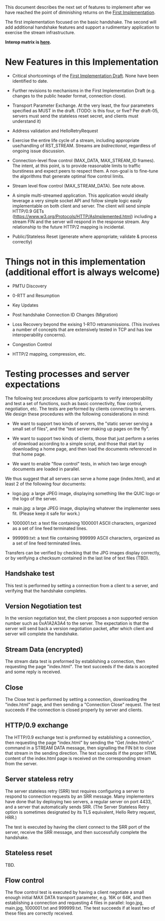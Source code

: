 This document describes the next set of features to implement after we have reached the point of diminishing returns on the [First Implementation](https://github.com/quicwg/base-drafts/wiki/First-Implementation).

The first implementation focused on the basic handshake. The second will add additional handshake features and support a rudimentary application to exercise the stream infrastructure.

**Interop matrix is [here](https://docs.google.com/spreadsheets/d/1D0tW89vOoaScs3IY9RGC0UesWGAwE6xyLk0l4JtvTVg/edit?usp=sharing).**

# New Features in this Implementation

* Critical shortcomings of the [First Implementation Draft](https://github.com/quicwg/base-drafts/wiki/First-Implementation). None have been identified to date.

* Further revisions to mechanisms in the First Implementation Draft (e.g. changes to the public header format, connection close).

* Transport Parameter Exchange. At the very least, the four parameters specified as MUST in the draft. (TODO: is this four, or five? Per draft-05, servers must send the stateless reset secret, and clients must understand it)

* Address validation and HelloRetryRequest

* Exercise the entire life cycle of a stream, including appropriate use/handling of RST_STREAM. Streams are *bidirectional*, regardless of ongoing issue discussion.

* Connection-level flow control (MAX_DATA, MAX_STREAM_ID frames). The intent, at this point, is to provide reasonable limits to traffic burstiness and expect peers to respect them. A non-goal is to fine-tune the algorithms that generate optimal flow control limits.

* Stream level flow control (MAX_STREAM_DATA). See note above.

* A simple multi-streamed application. This application would ideally leverage a very simple socket API and follow simple logic easily implementable on both client and server. The client will send simple HTTP/0.9 GETs (https://www.w3.org/Protocols/HTTP/AsImplemented.html) including a stream FIN and the server will respond in the response stream. Any relationship to the future HTTP/2 mapping is incidental.

* Public/Stateless Reset (generate where appropriate; validate & process correctly)

# Things not in this implementation (additional effort is always welcome)

* PMTU Discovery

* 0-RTT and Resumption

* Key Updates

* Post handshake Connection ID Changes (Migration)

* Loss Recovery beyond the exising 1-RTO retransmissions. (This involves a number of concepts that are extensively tested in TCP and has low interoperability concerns).

* Congestion Control

* HTTP/2 mapping, compression, etc.

# Testing processes and server expectations

The following test procedures allow participants to verify interoperability and test a set of
functions, such as basic connectivity, flow control, negotiation, etc. The tests are performed
by clients connecting to servers. We design these procedures with the following considerations
in mind:

* We want to support two kinds of servers, the "static server serving a small set of files", and the "test server making up pages on the fly".

* We want to support two kinds of clients, those that just perform a series of download according to a simple script,
and those that start by downloading a home page, and then load the documents referenced in that home page.

* We want to enable "flow control" tests, in which two large enough documents are loaded in parallel.

We thus suggest that all servers can serve a home page (index.html), and at least 2 of the following four documents:

* logo.jpg: a large JPEG image, displaying something like the QUIC logo or the logo of the server.

* main.jpg: a large JPEG image, displaying whatever the implementer sees fit. (Please keep it safe for work.)

* 1000001.txt: a text file containing 1000001 ASCII characters, organized as a set of line feed terminated lines.

* 999999.txt: a text file containing 999999 ASCII characters, organized as a set of line feed terminated lines.

Transfers can be verified by checking that the JPG images display correctly, or by verifying a checksum contained in the last line of text files (TBD).

## Handshake test

This test is performed by setting a connection from a client to a server, and verifying that the handshake completes.

## Version Negotiation test

In the version negotiation test, the client proposes a non supported version number such as 0xA1A2A3A4 to the server. The expectation is that the server will send back a version negotiation packet, after which client and server will complete the handshake. 

## Stream Data (encrypted)

The stream data test is preformed by establishing a connection, then requesting the page "index.html". The text succeeds if the data is accepted and some reply is received.

## Close

The Close test is performed by setting a connection, downloading the "index.html" page, and then sending a "Connection Close" request. The test succeeds if the connection is closed properly by server and clients.

## HTTP/0.9 exchange

The HTTP/0.9 exchange test is preformed by establishing a connection, then requesting the page "index.html" by sending the "Get /index.html\n" command in a STREAM DATA message, then signalling the FIN bit to close that stream in the sending direction. The text succeeds if the proper HTML content of the index.html page is received on the corresponding stream from the server.

## Server stateless retry

The server stateless retry (SRR) test requires configuring a server to respond to connection requests by an SRR message. Many implementers have done that by deploying two servers, a regular server on port 4433, and a server that automatically sends SRR. (The Server Stateless Retry option is sometimes designated by its TLS equivalent, Hello Retry request, HRR.)

The test is executed by having the client connect to the SRR port of the server, receive the SRR message, and then successfully complete the handshake.

## Stateless reset

TBD.

## Flow control

The flow control test is executed by having a client negotiate a small enough initial MAX DATA transport parameter, e.g. 16K or 64K, and then establishing a connection and requesting 4 files in parallel: logo.jpg, main.jpg, 1000001.txt and 999999.txt. The test succeeds if at least two of these files are correctly received.